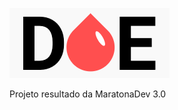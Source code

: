 ![logo](https://github.com/ezequiasOR/doe/blob/master/public/logo.png)

Projeto resultado da MaratonaDev 3.0
